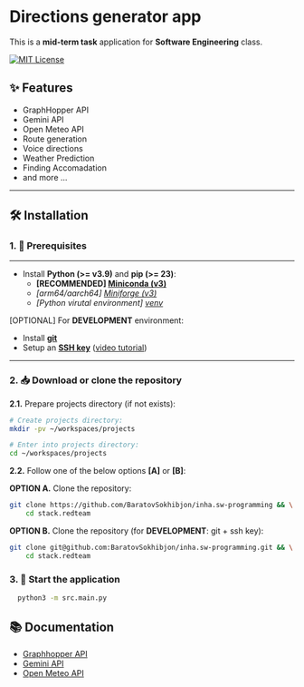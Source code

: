 # Directions generator app

This is a **mid-term task** application for **Software Engineering** class.

[![MIT License](https://img.shields.io/badge/License-MIT-green.svg)](https://choosealicense.com/licenses/mit)

## ✨ Features

- GraphHopper API
- Gemini API
- Open Meteo API
- Route generation
- Voice directions
- Weather Prediction
- Finding Accomadation 
- and more ...

---

## 🛠 Installation

### 1. 🚧 Prerequisites

---

- Install **Python (>= v3.9)** and **pip (>= 23)**:
    - **[RECOMMENDED] [Miniconda (v3)](https://www.anaconda.com/docs/getting-started/miniconda/install)**
    - *[arm64/aarch64] [Miniforge (v3)](https://github.com/conda-forge/miniforge)*
    - *[Python virutal environment] [venv](https://docs.python.org/3/library/venv.html)*

[OPTIONAL] For **DEVELOPMENT** environment:

- Install [**git**](https://git-scm.com/downloads)
- Setup an [**SSH key**](https://docs.github.com/en/github/authenticating-to-github/connecting-to-github-with-ssh) ([video tutorial](https://www.youtube.com/watch?v=snCP3c7wXw0))

---

### 2. 📥 Download or clone the repository

**2.1.** Prepare projects directory (if not exists):

```sh
# Create projects directory:
mkdir -pv ~/workspaces/projects

# Enter into projects directory:
cd ~/workspaces/projects
```

**2.2.** Follow one of the below options **[A]** or **[B]**:

**OPTION A.** Clone the repository:

```sh
git clone https://github.com/BaratovSokhibjon/inha.sw-programming && \
    cd stack.redteam
```

**OPTION B.** Clone the repository (for **DEVELOPMENT**: git + ssh key):

```sh
git clone git@github.com:BaratovSokhibjon/inha.sw-programming.git && \
    cd stack.redteam
```

### 3. 🚀 Start the application

```bash
  python3 -m src.main.py
```


## 📚 Documentation

- [Graphhopper API](https://docs.graphhopper.com/)
- [Gemini API](https://ai.google.dev/gemini-api/docs)
- [Open Meteo API](https://open-meteo.com/en/docs )
